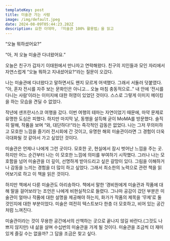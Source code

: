 ```yaml
---
templateKey: post
title: 미술관 가는 사람
image: /img/default.jpeg
date: 2024-08-09T05:44:23.282Z
description: 요한 이데마, 『미술관 100% 활용법』을 읽고
---
```

“오늘 뭐하셨어요?”

“아, 저 오늘 미술관 다녀왔어요.”

오늘은 친구가 갑자기 이태원에서 만나자고 연락해왔다. 친구의 지인들과 모인 자리에서 자연스럽게 “오늘 뭐하고 지내셨어요?“라는 질문이 오갔다.

나는 미술관에 다녀왔다고 말하면서도 왠지 모르게 어색했다. 그래서 서둘러 덧붙였다. “아, 혼자 전시를 자주 보는 문화인은 아니고… 오늘 마침 충동적으로.." 내 안에 ‘전시를 다니는 사람’이라는 이미지에 대한 허영이 있었던 것이다. 스스로 그렇게 이미지 메이킹을 하는 모습을 견딜 수 없었다. 

작년에 샌프란시스코 여행을 갔다. 이번 여행의 테마는 자연이었기 때문에, 마약 문제로 유명한 도심은 피했다. 하지만 마지막 날, 동행을 설득해 굳이 MoMA를 방문했다. 솔직히 말해, 작품을 보며 “와, 대단하다!“라는 즉각적인 감동은 없었다. 나는 그저 무의미하고 모호한 느낌을 즐기러 전시회에 간 것이고, 유명한 해외 미술관이라면 그 경험이 더욱 극대화될 것 같아서 가고 싶었던 것이다.

미술관은 언제나 나에게 그런 곳이다. 모호한 곳, 현실에서 잠시 벗어난 느낌을 주는 곳. 하지만 어느 순간부터 나는 이 모호한 느낌에 의미를 부여하기 시작했다. 그러나 나는 모호함을 넘어 미술관을 더 깊이, 선명하게 받아드리고 싶은 갈망이 있다. 그림을 이해하거나 감동을 느끼는 경험을 더 많이 하고 싶었다. 그래서 최소한의 노력으로 관련 책을 읽어보기로 하고 이 책을 읽은 것이다.

하지만 책에서 다룬 미술관도 아리송하다. 책에서 말한 ‘경비원에게 미술관과 작품에 대해 말을 걸어보라’는 조언은 나에게 비현실적으로 들렸다. 그나마 공감이 갔던 부분은 미술관이 얼마나 작품에 대한 설명을 제공해야 하는지, 화가가 작품의 제목을 ‘무제’로 둘 것인지에 대한 부분이었다. 미술은 여전히 텍스트보다 한층 더 모호하고, 비어 있는 공간처럼 느껴진다.

미술관이라는 것이 무용한 공간에서의 산책하는 곳으로 끝나지 않길 바란다.(그것도 나쁘지 않지만) 내 삶을 살며 수십번의 미술관을 가게 될 것이다. 미술관을 조금씩 더 재미있게 즐길 수는 없을까? 그 답을 조금은 찾고 싶다.
